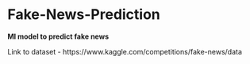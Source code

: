 # Fake-News-Prediction
<p> <strong>Ml model to predict fake news</strong></p>
<p>Link to dataset - https://www.kaggle.com/competitions/fake-news/data</p>
